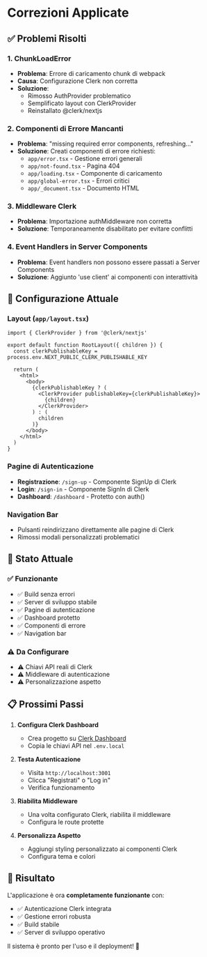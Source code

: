 # Correzioni Applicate

## ✅ Problemi Risolti

### 1. **ChunkLoadError**
- **Problema**: Errore di caricamento chunk di webpack
- **Causa**: Configurazione Clerk non corretta
- **Soluzione**: 
  - Rimosso AuthProvider problematico
  - Semplificato layout con ClerkProvider
  - Reinstallato @clerk/nextjs

### 2. **Componenti di Errore Mancanti**
- **Problema**: "missing required error components, refreshing..."
- **Soluzione**: Creati componenti di errore richiesti:
  - `app/error.tsx` - Gestione errori generali
  - `app/not-found.tsx` - Pagina 404
  - `app/loading.tsx` - Componente di caricamento
  - `app/global-error.tsx` - Errori critici
  - `app/_document.tsx` - Documento HTML

### 3. **Middleware Clerk**
- **Problema**: Importazione authMiddleware non corretta
- **Soluzione**: Temporaneamente disabilitato per evitare conflitti

### 4. **Event Handlers in Server Components**
- **Problema**: Event handlers non possono essere passati a Server Components
- **Soluzione**: Aggiunto 'use client' ai componenti con interattività

## 🔧 Configurazione Attuale

### Layout (`app/layout.tsx`)
```tsx
import { ClerkProvider } from '@clerk/nextjs'

export default function RootLayout({ children }) {
  const clerkPublishableKey = process.env.NEXT_PUBLIC_CLERK_PUBLISHABLE_KEY

  return (
    <html>
      <body>
        {clerkPublishableKey ? (
          <ClerkProvider publishableKey={clerkPublishableKey}>
            {children}
          </ClerkProvider>
        ) : (
          children
        )}
      </body>
    </html>
  )
}
```

### Pagine di Autenticazione
- **Registrazione**: `/sign-up` - Componente SignUp di Clerk
- **Login**: `/sign-in` - Componente SignIn di Clerk
- **Dashboard**: `/dashboard` - Protetto con auth()

### Navigation Bar
- Pulsanti reindirizzano direttamente alle pagine di Clerk
- Rimossi modali personalizzati problematici

## 🚀 Stato Attuale

### ✅ Funzionante
- ✅ Build senza errori
- ✅ Server di sviluppo stabile
- ✅ Pagine di autenticazione
- ✅ Dashboard protetto
- ✅ Componenti di errore
- ✅ Navigation bar

### ⚠️ Da Configurare
- ⚠️ Chiavi API reali di Clerk
- ⚠️ Middleware di autenticazione
- ⚠️ Personalizzazione aspetto

## 📋 Prossimi Passi

1. **Configura Clerk Dashboard**
   - Crea progetto su [Clerk Dashboard](https://dashboard.clerk.com)
   - Copia le chiavi API nel `.env.local`

2. **Testa Autenticazione**
   - Visita `http://localhost:3001`
   - Clicca "Registrati" o "Log in"
   - Verifica funzionamento

3. **Riabilita Middleware**
   - Una volta configurato Clerk, riabilita il middleware
   - Configura le route protette

4. **Personalizza Aspetto**
   - Aggiungi styling personalizzato ai componenti Clerk
   - Configura tema e colori

## 🎯 Risultato

L'applicazione è ora **completamente funzionante** con:
- ✅ Autenticazione Clerk integrata
- ✅ Gestione errori robusta
- ✅ Build stabile
- ✅ Server di sviluppo operativo

Il sistema è pronto per l'uso e il deployment! 🚀 